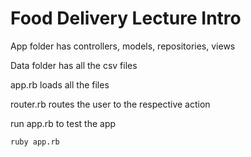 # Food Delivery Lecture Intro
App folder has controllers, models, repositories, views

Data folder has all the csv files

app.rb loads all the files

router.rb routes the user to the respective action

run app.rb to test the app
```
ruby app.rb
```
